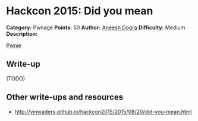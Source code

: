 # Hackcon 2015: Did you mean

**Category:** Pwnage
**Points:** 50
**Author:** [Aneesh Dogra](https://github.com/lionaneesh)
**Difficulty:** Medium
**Description:** 

[Pwnie](pwnie)

## Write-up

(TODO)

## Other write-ups and resources

* <http://vimvaders.github.io/hackcon2015/2015/08/20/did-you-mean.html>
